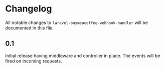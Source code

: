 # Changelog

All notable changes to `laravel-buymeacoffee-webhook-handler` will be documented in this file.

## 0.1

Initial release having middleware and controller in place. The events will be fired on incoming requests.
